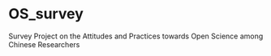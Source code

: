 # OS_survey
Survey Project on the Attitudes and Practices towards Open Science among Chinese Researchers
